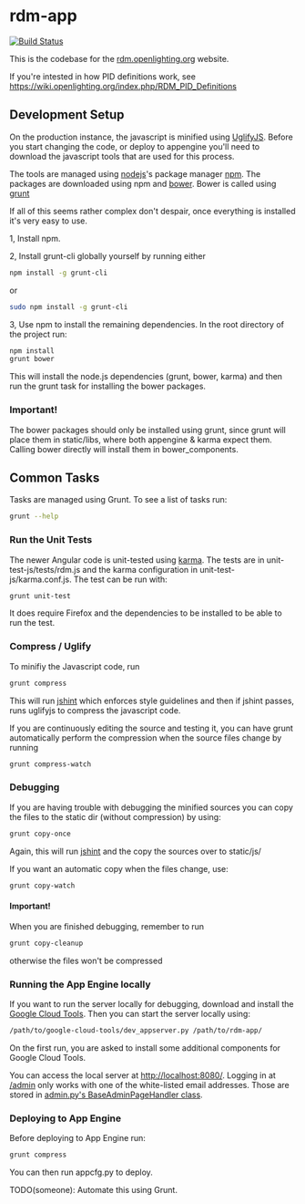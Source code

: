 # rdm-app

[![Build Status](https://travis-ci.org/OpenLightingProject/rdm-app.svg?branch=master)](https://travis-ci.org/OpenLightingProject/rdm-app)

This is the codebase for the [rdm.openlighting.org](http://rdm.openlighting.org) website.

If you're intested in how PID definitions work, see https://wiki.openlighting.org/index.php/RDM_PID_Definitions

## Development Setup

On the production instance, the javascript is minified using
[UglifyJS](http://lisperator.net/uglifyjs/). Before you start changing the
code, or deploy to appengine you'll need to download the javascript tools that
are used for this process.

The tools are managed using [nodejs](https://github.com/joyent/node)'s package
manager [npm](https://github.com/npm/npm).  The packages are downloaded using
npm and [bower](https://github.com/bower/bower). Bower is called using
[grunt](https://github.com/gruntjs/grunt)

If all of this seems rather complex don't despair, once everything is installed
it's very easy to use.

1, Install npm.

2, Install grunt-cli globally yourself by running either
```bash
npm install -g grunt-cli
```
or
```bash
sudo npm install -g grunt-cli
```

3, Use npm to install the remaining dependencies. In the root directory of the
project run:
```bash
npm install
grunt bower
```

This will install the node.js dependencies (grunt, bower, karma) and then run
the grunt task for installing the bower packages.

### Important!
The bower packages should only be installed using grunt, since grunt will place
them in static/libs, where both appengine & karma expect them. Calling bower
directly will install them in bower_components.

## Common Tasks

Tasks are managed using Grunt. To see a list of tasks run:

```bash
grunt --help
```

### Run the Unit Tests

The newer Angular code is unit-tested using
[karma](https://github.com/karma-runner/karma). The tests are in
unit-test-js/tests/rdm.js and the karma configuration in
unit-test-js/karma.conf.js. The test can be run with:
```bash
grunt unit-test
```
It does require Firefox and the dependencies to be installed to be able to run
the test.

### Compress / Uglify

To minifiy the Javascript code, run
```bash
grunt compress
```

This will run [jshint](http://jshint.com/) which enforces style guidelines and
then if jshint passes, runs uglifyjs to compress the javascript code.

If you are continuously editing the source and testing it,
you can have grunt automatically perform the compression when the source files
change by running
```bash
grunt compress-watch
```

### Debugging

If you are having trouble with debugging the minified sources you can copy
the files to the static dir (without compression) by using:
```bash
grunt copy-once
```

Again, this will run [jshint](http://jshint.com/) and the copy the sources over
to static/js/

If you want an automatic copy when the files change, use:
```bash
grunt copy-watch
```

#### Important!
When you are finished debugging, remember to run
```bash
grunt copy-cleanup
```
otherwise the files won't be compressed

### Running the App Engine locally

If you want to run the server locally for debugging, download and install the
[Google Cloud Tools](https://cloud.google.com/sdk/docs/). Then you can start the
server locally using:
```bash
/path/to/google-cloud-tools/dev_appserver.py /path/to/rdm-app/
```

On the first run, you are asked to install some additional components for Google
Cloud Tools.

You can access the local server at <http://localhost:8080/>. Logging in at
[/admin](http://localhost:8080/admin) only works with one of the white-listed
email addresses. Those are stored in
[admin.py's BaseAdminPageHandler class](admin.py#L64).

### Deploying to App Engine

Before deploying to App Engine run:
```bash
grunt compress
```

You can then run appcfg.py to deploy.

TODO(someone): Automate this using Grunt.
